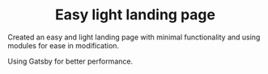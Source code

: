 <h1 align="center">
  Easy light landing page
</h1>

Created an easy and light landing page with minimal functionality and using modules for ease in modification.

Using Gatsby for better performance.
